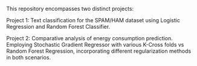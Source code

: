 This repository encompasses two distinct projects:

Project 1: Text classification for the SPAM/HAM dataset using Logistic Regression and Random Forest Classifier.

Project 2: Comparative analysis of energy consumption prediction. Employing Stochastic Gradient Regressor with various K-Cross folds vs Random Forest Regression, incorporating different regularization methods in both scenarios.
